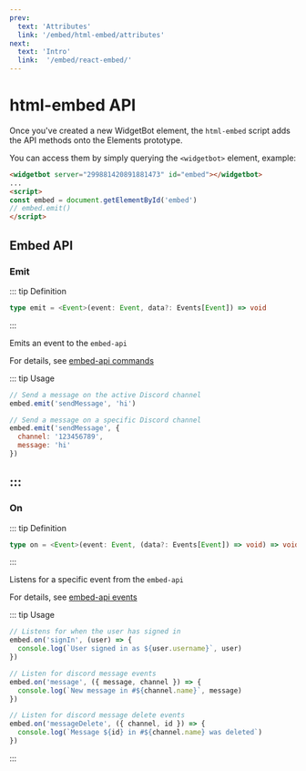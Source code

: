 ```yaml
---
prev:
  text: 'Attributes'
  link: '/embed/html-embed/attributes'
next:
  text: 'Intro'
  link:  '/embed/react-embed/'
---
```


# html-embed API

Once you've created a new WidgetBot element, the `html-embed` script adds the API methods onto the Elements prototype.

You can access them by simply querying the `<widgetbot>` element, example:

```html
<widgetbot server="299881420891881473" id="embed"></widgetbot>
...
<script>
const embed = document.getElementById('embed')
// embed.emit()
</script>
```

## Embed API

### Emit

::: tip Definition

```ts
type emit = <Event>(event: Event, data?: Events[Event]) => void
```
:::

Emits an event to the `embed-api`

For details, see [embed-api commands](/embed/embed-api/commands)

::: tip Usage

```js
// Send a message on the active Discord channel
embed.emit('sendMessage', 'hi')

// Send a message on a specific Discord channel
embed.emit('sendMessage', {
  channel: '123456789',
  message: 'hi'
})
```
:::
---

### On

::: tip Definition

```ts
type on = <Event>(event: Event, (data?: Events[Event]) => void) => void
```
:::

Listens for a specific event from the `embed-api`

For details, see [embed-api events](/embed/embed-api/events)

::: tip Usage

```js
// Listens for when the user has signed in
embed.on('signIn', (user) => {
  console.log(`User signed in as ${user.username}`, user)
})

// Listen for discord message events
embed.on('message', ({ message, channel }) => {
  console.log(`New message in #${channel.name}`, message)
})

// Listen for discord message delete events
embed.on('messageDelete', ({ channel, id }) => {
  console.log(`Message ${id} in #${channel.name} was deleted`)
})
```
:::
